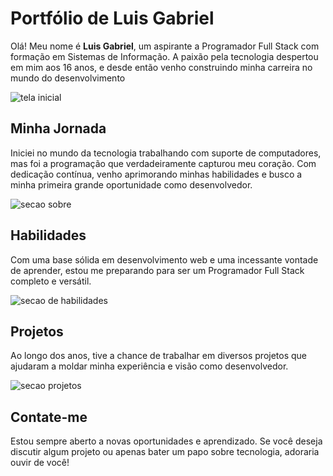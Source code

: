 # Portfólio de Luis Gabriel

Olá! Meu nome é **Luis Gabriel**, um aspirante a Programador Full Stack com formação em Sistemas de Informação. A paixão pela tecnologia despertou em mim aos 16 anos, e desde então venho construindo minha carreira no mundo do desenvolvimento


![tela inicial](https://github.com/luixgabriel/my-portfolio/assets/70019908/39d644bd-7dc0-4be5-b268-13d8f9cf5272)

## Minha Jornada

Iniciei no mundo da tecnologia trabalhando com suporte de computadores, mas foi a programação que verdadeiramente capturou meu coração. Com dedicação contínua, venho aprimorando minhas habilidades e busco a minha primeira grande oportunidade como desenvolvedor.

![secao sobre](https://github.com/luixgabriel/my-portfolio/assets/70019908/624295d5-9258-420d-a23a-3cfe62e4388f)


## Habilidades

Com uma base sólida em desenvolvimento web e uma incessante vontade de aprender, estou me preparando para ser um Programador Full Stack completo e versátil. 

![secao de habilidades](https://github.com/luixgabriel/my-portfolio/assets/70019908/74b1adc6-8140-451c-81ce-0748441deeac)


## Projetos

Ao longo dos anos, tive a chance de trabalhar em diversos projetos que ajudaram a moldar minha experiência e visão como desenvolvedor.

![secao projetos](https://github.com/luixgabriel/my-portfolio/assets/70019908/4d18dc4c-6570-49d0-b45f-64a363bbfc9d)


## Contate-me

Estou sempre aberto a novas oportunidades e aprendizado. Se você deseja discutir algum projeto ou apenas bater um papo sobre tecnologia, adoraria ouvir de você!


